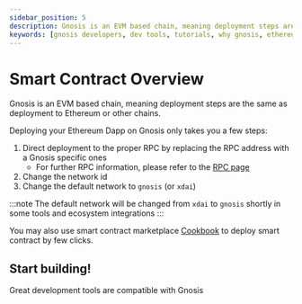 ```yaml
---
sidebar_position: 5
description: Gnosis is an EVM based chain, meaning deployment steps are the same as deployment to Ethereum or other chains.
keywords: [gnosis developers, dev tools, tutorials, why gnosis, ethereum] 
---
```


# Smart Contract Overview

Gnosis is an EVM based chain, meaning deployment steps are the same as deployment to Ethereum or other chains.

Deploying your Ethereum Dapp on Gnosis only takes you a few steps:

1. Direct deployment to the proper RPC by replacing the RPC address with a Gnosis specific ones
    - For further RPC information, please refer to the [RPC page](/tools/rpc/)
2. Change the network id
3. Change the default network to `gnosis` (or `xdai`)

:::note
The default network will be changed from `xdai` to `gnosis` shortly in some tools and ecosystem integrations
:::

You may also use smart contract marketplace [Cookbook](https://www.cookbook.dev/) to deploy smart contract by few clicks.

## Start building!

Great development tools are compatible with Gnosis

<div className="row">
<box href="/developers/smart-contracts/foundry" title="Foundry" />
<box href="/developers/smart-contracts/truffle" title="Truffle" />
<box href="/developers/smart-contracts/hardhat" title="Hardhat" />
<box href="/developers/smart-contracts/cookbook" title="Cookbook" />
</div>
